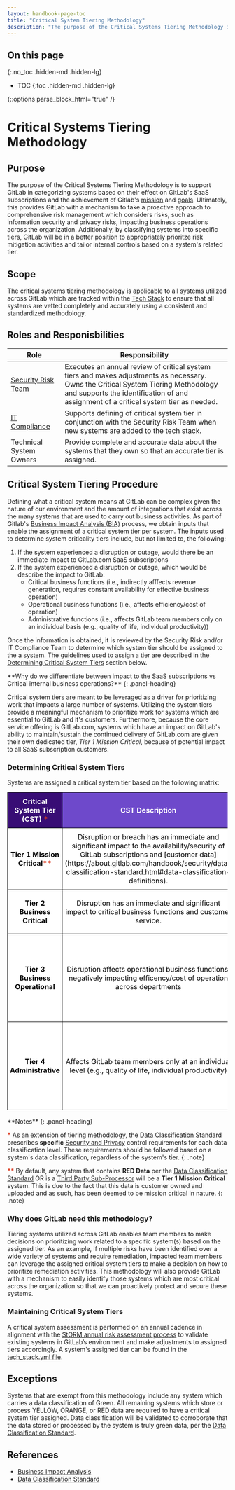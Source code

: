 ```yaml
---
layout: handbook-page-toc
title: "Critical System Tiering Methodology"
description: "The purpose of the Critical Systems Tiering Methodology is to support GitLab in identifying and understanding the specific systems utilized across the organization that are considered essential in order to maintain operations."
---
```


## On this page
{:.no_toc .hidden-md .hidden-lg}

- TOC
{:toc .hidden-md .hidden-lg}

<!--HTML Parser Markup-->
{::options parse_block_html="true" /}

# Critical Systems Tiering Methodology

## Purpose

The purpose of the Critical Systems Tiering Methodology is to support GitLab in categorizing systems based on their effect on GitLab's SaaS subscriptions and the achievement of Gitlab's [mission](https://about.gitlab.com/company/mission/#mission) and [goals](https://about.gitlab.com/company/mission/#goals). Ultimately, this provides GitLab with a mechanism to take a proactive approach to comprehensive risk management which considers risks, such as information security and privacy risks, impacting business operations across the organization. Additionally, by classifying systems into specific tiers, GitLab will be in a better position to appropriately prioritze risk mitigation activities and tailor internal controls based on a system's related tier.

## Scope

The critical systems tiering methodology is applicable to all systems utilized across GitLab which are tracked within the [Tech Stack](https://gitlab.com/gitlab-com/www-gitlab-com/-/blob/master/data/tech_stack.yml) to ensure that all systems are vetted completely and accurately using a consistent and standardized methodology.

## Roles and Responisbilities

|Role|Responsibility|
|----------|------------------------------|
|[Security Risk Team](/handbook/security/security-assurance/security-risk/)|Executes an annual review of critical system tiers and makes adjustments as necessary. Owns the Critical System Tiering Methodology and supports the identification of and assignment of a critical system tier as needed.|
|[IT Compliance](/handbook/business-technology/it-compliance/)|Supports defining of critical system tier in conjunction with the Security Risk Team when new systems are added to the tech stack.|
|Technical System Owners|Provide complete and accurate data about the systems that they own so that an accurate tier is assigned.|

## Critical System Tiering Procedure

Defining what a critical system means at GitLab can be complex given the nature of our environment and the amount of integrations that exist across the many systems that are used to carry out business activities. As part of Gitlab's [Business Impact Analysis (BIA)](https://about.gitlab.com/handbook/security/security-assurance/security-risk/storm-program/business-impact-analysis.html) process, we obtain inputs that enable the assignment of a critical system tier per system. The inputs used to determine system criticality tiers include, but not limited to, the following:

1. If the system experienced a disruption or outage, would there be an immediate impact to GitLab.com SaaS subscriptions
2. If the system experienced a disruption or outage, which would be describe the impact to GitLab:
   - Critical business functions (i.e., indirectly afffects revenue generation, requires constant availability for effective business operation) 
   - Operational business functions (i.e., affects efficiency/cost of operation)
   - Administrative functions (i.e., affects GitLab team members only on an individual basis (e.g., quality of life, individual productivity))

Once the information is obtained, it is reviewed by the Security Risk and/or IT Compliance Team to determine which system tier should be assigned to the a system. The guidelines used to assign a tier are described in the [Determining Critical System Tiers](#determining-critical-system-tiers) section below.


<div class="panel panel-gitlab-orange">
**Why do we differentiate between impact to the SaaS subscriptions vs Critical internal business operations?**
{: .panel-heading}
<div class="panel-body">

Critical system tiers are meant to be leveraged as a driver for prioritizing work that impacts a large number of systems. Utilizing the system tiers provide a meaningful mechanism to prioritize work for systems which are essential to GitLab and it's customers. Furthermore, because the core service offering is GitLab.com, systems which have an impact on GitLab's ability to maintain/sustain the continued delivery of GitLab.com are given their own dedicated tier, _Tier 1 Mission Critical_, because of potential impact to all SaaS subscription customers.

</div>
</div>

### Determining Critical System Tiers

Systems are assigned a critical system tier based on the following matrix:

<style type="text/css">
.tg  {border-collapse:collapse;border-spacing:0;margin:0px auto;}
.tg td{border-color:black;border-style:solid;border-width:1px;overflow:hidden;padding:10px 5px;word-break:normal;}
.tg th{border-color:black;border-style:solid;border-width:1px;overflow:hidden;padding:10px 5px;word-break:normal;}
.tg .tg-zqun{background-color:#ffffff;color:#000000;text-align:center;vertical-align:middle}
.tg .tg-knp3{background-color:#6e49cb;border-color:#000000;color:#ffffff !important;;
  text-align:center;vertical-align:middle}
.tg .tg-clye{background-color:#380d75;color:#ffffff;font-weight:bold;text-align:center;vertical-align:middle}
.tg .tg-fecx{background-color:#cccccc;color:#000000;font-weight:bold;text-align:center;vertical-align:middle}
.tg .tg-cc97{background-color:#380d75;color:#ffffff;text-align:center;vertical-align:middle}
.tg .tg-dxvi{background-color:#6e49cb;color:#ffffff;font-weight:bold;text-align:center;vertical-align:middle}
.tg .tg-e02t{background-color:#ffffff;border-color:#000000;color:#000000 !important;;
  font-weight:bold;text-align:center;vertical-align:middle}
.tg .tg-9hzb{background-color:#FFF;font-weight:bold;text-align:center;vertical-align:top}
</style>
<table class="tg">
<tbody>
  <tr>
    <td class="tg-clye">Critical System Tier (CST) <span style="color:#DB3B21;">*</span></td>
    <td class="tg-dxvi">CST Description</td>
    <td class="tg-dxvi">Example</td>
    <td class="tg-fecx">Previous CST Tier Mapping</td>
  </tr>
  <tr>
    <td class="tg-e02t">Tier 1 Mission Critical<span style="color:#DB3B21;">**</span></td>
    <td class="tg-zqun">Disruption or breach has an immediate and significant impact to the availability/security of GitLab subscriptions and [customer data](https://about.gitlab.com/handbook/security/data-classification-standard.html#data-classification-definitions).</td>
    <td class="tg-zqun">GitLab.com</td>
    <td class="tg-zqun">Tier 1 Product</td>
  </tr>
  <tr>
    <td class="tg-e02t">Tier 2 Business Critical</td>
    <td class="tg-zqun">Disruption has an immediate and significant impact to critical business functions and customer service.</td>
    <td class="tg-zqun">customers.gitlab.com/subscription</td>
    <td class="tg-zqun">Tier 1 Business and Tier 2 Core</td>
  </tr>
  <tr>
    <td class="tg-e02t">Tier 3 Business Operational</td>
    <td class="tg-zqun">Disruption affects operational business functions, negatively impacting efficency/cost of operation across departments</td>
    <td class="tg-zqun">ZenGRC</td>
    <td class="tg-zqun">Combination of Tier 2 Support and Tier 3 Non-critical and influenced by responses to BIA</td>    
  </tr>
  <tr>
    <td class="tg-e02t">Tier 4 Administrative</td>
    <td class="tg-zqun">Affects GitLab team members only at an individual level (e.g., quality of life, individual productivity)</td>
    <td class="tg-zqun">Modern Health</td>
    <td class="tg-zqun">Combination of Tier 2 Support and Tier 3 Non-critical and influenced by responses to BIA</td>
  </tr>
</tbody>
</table>
<br/>

<div class="panel panel-gitlab-purple">
**Notes**
{: .panel-heading}
<div class="panel-body">

<span style="color:#DB3B21;"><b>\*</b></span> As an extension of tiering methodology, the [Data Classification Standard](/handbook/security/data-classification-standard.html) prescribes **specific** [Security and Privacy](/handbook/security/data-classification-standard.html#security-and-privacy-controls) control requirements for each data classification level. These requirements should be followed based on a system's data classification, regardless of the system's tier.
{: .note}

<span style="color:#DB3B21;"><b>\**</b></span> By default, any system that contains <b>RED Data</b> per the [Data Classification Standard](/handbook/security/data-classification-standard.html#red) OR is a [Third Party Sub-Processor](https://about.gitlab.com/privacy/subprocessors/#third-party-sub-processors) will be a **Tier 1 Mission Critical** system. This is due to the fact that this data is customer owned and uploaded and as such, has been deemed to be mission critical in nature.
{: .note}

</div>
</div>

### Why does GitLab need this methodology?

Tiering systems utilized across GitLab enables team members to make decisions on prioritizing work related to a specific system(s) based on the assigned tier. As an example, if multiple risks have been identified over a wide variety of systems and require remediation, impacted team members can leverage the assigned critical system tiers to make a decision on how to prioritize remediation activities. This methodology will also provide GitLab with a mechanism to easily identify those systems which are most critical across the organization so that we can proactively protect and secure these systems.

### Maintaining Critical System Tiers

A critical system assessment is performed on an annual cadence in alignment with the [StORM annual risk assessment process](/handbook/security/security-assurance/security-risk/storm-program/index.html) to validate existing systems in GitLab’s environment and make adjustments to assigned tiers accordingly. A system's assigned tier can be found in the [tech_stack.yml file](https://gitlab.com/gitlab-com/www-gitlab-com/-/blob/master/data/tech_stack.yml).

## Exceptions

Systems that are exempt from this methodology include any system which carries a data classification of Green. All remaining systems which store or process YELLOW, ORANGE, or RED data are required to have a critical system tier assigned. Data classification will be validated to corroborate that the data stored or processed by the system is truly green data, per the [Data Classification Standard](/handbook/security/data-classification-standard.html#green).

## References

* [Business Impact Analysis](/handbook/security/security-assurance/security-risk/storm-program/business-impact-analysis.html)
* [Data Classification Standard](/handbook/security/data-classification-standard.html)
